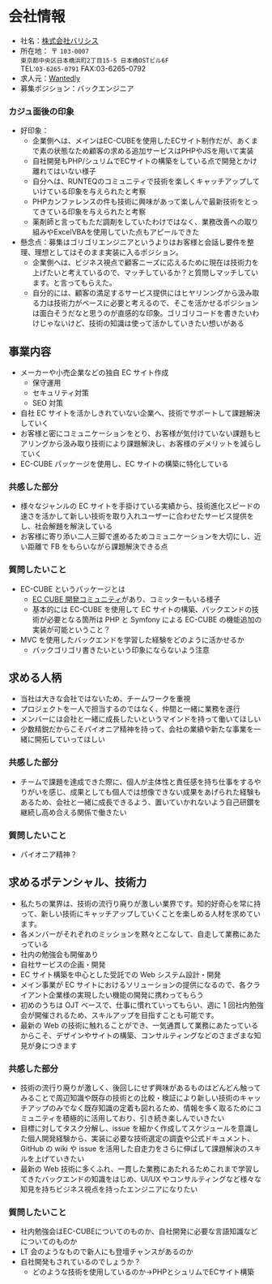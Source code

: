 # 会社情報

- 社名：[株式会社バリシス](https://www.balisys.co.jp/)
- 所在地：
  〒 `103-0007`<br>
  `東京都中央区日本橋浜町2丁目15-5 日本橋OSTビル6F`<br>
  TEL:`03-6265-0791` FAX:03-6265-0792
- 求人元：[Wantedly]()
- 募集ポジション：バックエンジニア

### カジュ面後の印象

- 好印象：
  - 企業側へは、メインはEC-CUBEを使用したECサイト制作だが、あくまで素の状態なため顧客の求める追加サービスはPHPやJSを用いて実装
  - 自社開発もPHP/シュリムでECサイトの構築をしている点で開発とかけ離れてはいない様子
  - 自分へは、RUNTEQのコミュニティで技術を楽しくキャッチアップしていけている印象を与えられたと考察
  - PHPカンファレンスの件も技術に興味があって楽しんで最新技術をとってきている印象を与えられたと考察
  - 薬剤師と言ってもただ調剤をしていたわけではなく、業務改善への取り組みやExcelVBAを使用していた点もアピールできた
- 懸念点：募集はゴリゴリエンジニアというよりはお客様と会話し要件を整理、理想としてはそのまま実装に入るポジション。
  - 企業側へは、ビジネス視点で顧客ニーズに応えるために現在は技術力を上げたいと考えているので、マッチしているか？と質問しマッチしています。と言ってもらえた。
  - 自分的には、顧客の満足するサービス提供にはヒヤリンングから汲み取る力は技術力がベースに必要と考えるので、そこを活かせるポジションは面白そうだなと思うのが直感的な印象。ゴリゴリコードを書きたいわけじゃないけど、技術の知識は使って活かしていきたい想いがある

## 事業内容

- メーカーや小売企業などの独自 EC サイト作成
  - 保守運用
  - セキュリティ対策
  - SEO 対策
- 自社 EC サイトを活かしきれていない企業へ、技術でサポートして課題解決していく
- お客様と密にコミュニケーションをとり、お客様が気付けていない課題もヒアリングから汲み取り技術により課題解決し、お客様のデメリットを減らしていく
- EC-CUBE パッケージを使用し、EC サイトの構築に特化している

### 共感した部分

- 様々なジャンルの EC サイトを手掛けている実績から、技術進化スピードの速さを活かして新しい技術を取り入れユーザーに合わせたサービス提供をし、社会解題を解決している
- お客様に寄り添い二人三脚で進めるためコミュニケーションを大切にし、近い距離で FB をもらいながら課題解決できる点

### 質問したいこと

- EC-CUBE というパッケージとは
  - [EC CUBE 開発コミュニティ](https://xoops.ec-cube.net/)があり、コミッターもいる様子
  - 基本的には EC-CUBE を使用して EC サイトの構築、バックエンドの技術が必要となる箇所は PHP と Symfony による EC-CUBE の機能追加の実装が可能ということ？
- MVC を使用したバックエンドを学習した経験をどのように活かせるか
  - バックゴリゴリ書きたいという印象にならないよう注意

## 求める人柄

- 当社は大きな会社ではないため、チームワークを重視
- プロジェクトを一人で担当するのではなく、仲間と一緒に業務を遂行
- メンバーには会社と一緒に成長したいというマインドを持って働いてほしい
- 少数精鋭だからこそパイオニア精神を持って、会社の業績や新たな事業を一緒に開拓していってほしい

### 共感した部分

- チームで課題を達成できた際に、個人が主体性と責任感を持ち仕事をするやりがいを感じ、成果としても個人では想像できない成果をあげられた経験もあるため、会社と一緒に成長できるよう、置いていかれないよう自己研鑽を継続し高め合える関係で働きたい

### 質問したいこと

- パイオニア精神？

## 求めるポテンシャル、技術力

- 私たちの業界は、技術の流行り廃りが激しい業界です。知的好奇心を常に持って、新しい技術にキャッチアップしていくことを楽しめる人材を求めています。
- 各メンバーがそれぞれのミッションを黙々とこなして、自走して業務にあたっている
- 社内の勉強会も開催あり
- 自社サービスの企画・開発
- EC サイト構築を中心とした受託での Web システム設計・開発
- メイン事業が EC サイトにおけるソリューションの提供になるので、各クライアント企業様の実現したい機能の開発に携わってもらう
- 初めのうちは OJT ベースで、仕事に慣れていってもらい、週に 1 回社内勉強会が開催されるため、スキルアップを目指すことも可能です。
- 最新の Web の技術に触れることができ、一気通貫して業務にあたっているからこそ、デザインやサイトの構築、コンサルティングなどのさまざまな知見が身につきます

### 共感した部分

- 技術の流行り廃りが激しく、後回しにせず興味があるものはどんどん触ってみることで周辺知識や既存の技術との比較・検証により新しい技術のキャッチアップのみでなく既存知識の定着も図れるため、情報を多く取るためにコミュニティを積極的に活用しており、引き続き楽しんでいきたい
- 目標に対してタスク分解し、issue を細かく作成してスケジュールを意識した個人開発経験から、実装に必要な技術選定の調査や公式ドキュメント、GitHub の wiki や issue を活用した自走力をさらに伸ばして課題解決のスキルを上げていきたい
- 最新の Web 技術に多くふれ、一貫した業務にあたれるためこれまで学習してきたバックエンドの知識をはじめ、UI/UX やコンサルティングなど様々な知見を持ちビジネス視点を持ったエンジニアになりたい

### 質問したいこと

- 社内勉強会はEC-CUBEについてのものか、自社開発に必要な言語知識などについてのものか
- LT 会のようなもので新人にも登壇チャンスがあるのか
- 自社開発もされているのでしょうか？
  - どのような技術を使用しているのか→PHPとシュリムでECサイト構築

